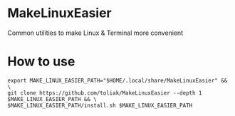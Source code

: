 # MakeLinuxEasier
Common utilities to make Linux &amp; Terminal more convenient

# How to use

```console
export MAKE_LINUX_EASIER_PATH="$HOME/.local/share/MakeLinuxEasier" && \
git clone https://github.com/toliak/MakeLinuxEasier --depth 1 $MAKE_LINUX_EASIER_PATH && \ 
$MAKE_LINUX_EASIER_PATH/install.sh $MAKE_LINUX_EASIER_PATH
```
